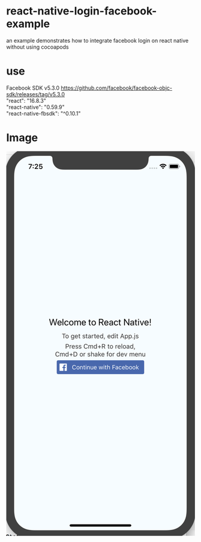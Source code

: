 # react-native-login-facebook-example
an example demonstrates how to integrate facebook login on react native without using cocoapods
# use 
Facebook SDK v5.3.0
https://github.com/facebook/facebook-objc-sdk/releases/tag/v5.3.0  
"react": "16.8.3"  
"react-native": "0.59.9"  
"react-native-fbsdk": "^0.10.1"  
# Image
![Example](/example.png)
